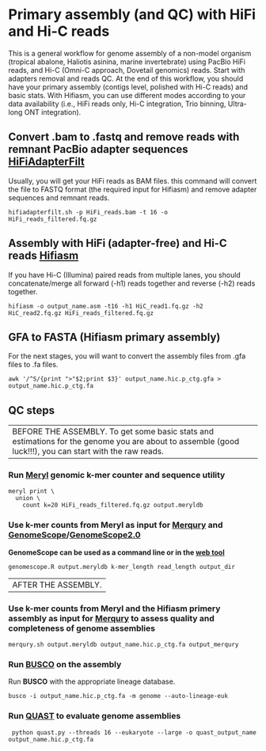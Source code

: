 # Primary assembly (and QC) with HiFi and Hi-C reads

This is a general workflow for genome assembly of a non-model organism (tropical abalone, Haliotis asinina, marine invertebrate) using PacBio HiFi reads, and Hi-C (Omni-C approach, Dovetail genomics) reads. 
Start with adapters removal and reads QC. At the end of this workflow, you should have your primary assembly (contigs level, polished with Hi-C reads) and basic stats. With Hifiasm, you can use different modes according to your data availability (i.e., HiFi reads only, Hi-C integration, Trio binning, Ultra-long ONT integration). 

## Convert .bam to .fastq and remove reads with remnant PacBio adapter sequences [HiFiAdapterFilt](https://github.com/sheinasim/HiFiAdapterFilt)

Usually, you will get your HiFi reads as BAM files. this command will convert the file to FASTQ format (the required input for Hifiasm) and remove adapter sequences and remnant reads. 

```
hifiadapterfilt.sh -p HiFi_reads.bam -t 16 -o HiFi_reads_filtered.fq.gz
```

## Assembly with HiFi (adapter-free) and Hi-C reads [Hifiasm](https://hifiasm.readthedocs.io/en/latest/hic-assembly.html#hic-assembly)

If you have Hi-C (Illumina) paired reads from multiple lanes, you should concatenate/merge all forward (-h1) reads together and reverse (-h2) reads together. 

```
hifiasm -o output_name.asm -t16 -h1 HiC_read1.fq.gz -h2 HiC_read2.fq.gz HiFi_reads_filtered.fq.gz
```

## GFA to FASTA (Hifiasm primary assembly) 

For the next stages, you will want to convert the assembly files from .gfa files to .fa files. 

```
awk '/^S/{print ">"$2;print $3}' output_name.hic.p_ctg.gfa > output_name.hic.p_ctg.fa
```

## QC steps

<table><tr><td>BEFORE THE ASSEMBLY. To get some basic stats and estimations for the genome you are about to assemble (good luck!!!), you can start with the raw reads.</td></tr></table>

### Run [Meryl](https://github.com/marbl/merqury) genomic k-mer counter and sequence utility 

```
meryl print \
  union \
    count k=20 HiFi_reads_filtered.fq.gz output.meryldb
```
### Use k-mer counts from Meryl as input for [Merqury](https://github.com/marbl/merqury) and [GenomeScope](https://github.com/schatzlab/genomescope)/[GenomeScope2.0](https://github.com/tbenavi1/genomescope2.0)

**GenomeScope can be used as a command line or in the [web tool](http://genomescope.org/)**

```
genomescope.R output.meryldb k-mer_length read_length output_dir
```


<table><tr><td>AFTER THE ASSEMBLY.</td></tr></table>


### Use k-mer counts from Meryl and the Hifiasm primery assembly as input for [Merqury](https://github.com/marbl/merqury) to assess quality and completeness of genome assemblies 


```
merqury.sh output.meryldb output_name.hic.p_ctg.fa output_merqury
```


### Run [BUSCO](https://busco.ezlab.org/busco_userguide.html#getting-started) on the assembly 


Run **BUSCO** with the appropriate lineage database. 

```
busco -i output_name.hic.p_ctg.fa -m genome --auto-lineage-euk
```

### Run [QUAST](https://quast.sourceforge.net/docs/manual.html#sec2) to evaluate genome assemblies 

```
 python quast.py --threads 16 --eukaryote --large -o quast_output_name output_name.hic.p_ctg.fa
```
